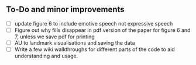 
## To-Do and minor improvements

- [ ] update figure 6 to include emotive speech not expressive speech
- [ ] Figure out why fills disappear in pdf version of the paper for figure 6 and 7, unless we save pdf for printing
- [ ] AU to landmark visualisations and saving the data
- [ ] Write a few wiki walkthroughs for different parts of the code to aid understanding and usage.
